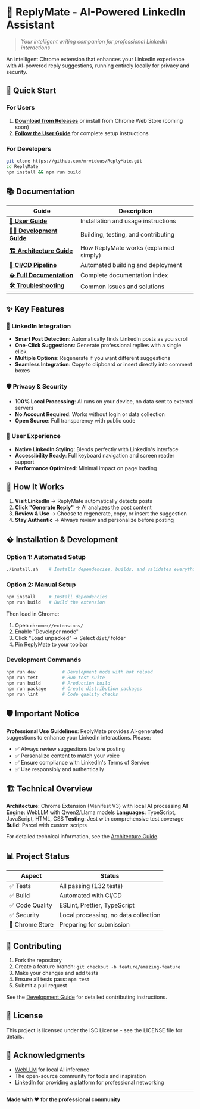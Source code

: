 # 🤖 ReplyMate - AI-Powered LinkedIn Assistant

> *Your intelligent writing companion for professional LinkedIn interactions*

An intelligent Chrome extension that enhances your LinkedIn experience with AI-powered reply suggestions, running entirely locally for privacy and security.

## 🚀 Quick Start

### For Users
1. **[Download from Releases](https://github.com/mrviduus/ReplyMate/releases)** or install from Chrome Web Store (coming soon)
2. **[Follow the User Guide](USER_GUIDE.md)** for complete setup instructions

### For Developers
```bash
git clone https://github.com/mrviduus/ReplyMate.git
cd ReplyMate
npm install && npm run build
```

## 📚 Documentation

| Guide | Description |
|-------|-------------|
| **[🎯 User Guide](USER_GUIDE.md)** | Installation and usage instructions |
| **[👩‍💻 Development Guide](DEVELOPMENT.md)** | Building, testing, and contributing |
| **[🏗️ Architecture Guide](docs/ARCHITECTURE.md)** | How ReplyMate works (explained simply) |
| **[🔧 CI/CD Pipeline](CICD.md)** | Automated building and deployment |
| **[� Full Documentation](docs/README.md)** | Complete documentation index |
| **[🛠️ Troubleshooting](docs/troubleshooting/TROUBLESHOOTING.md)** | Common issues and solutions |

## ✨ Key Features

### 🎯 LinkedIn Integration
- **Smart Post Detection**: Automatically finds LinkedIn posts as you scroll
- **One-Click Suggestions**: Generate professional replies with a single click
- **Multiple Options**: Regenerate if you want different suggestions
- **Seamless Integration**: Copy to clipboard or insert directly into comment boxes

### 🛡️ Privacy & Security
- **100% Local Processing**: AI runs on your device, no data sent to external servers
- **No Account Required**: Works without login or data collection
- **Open Source**: Full transparency with public code

### 🎨 User Experience
- **Native LinkedIn Styling**: Blends perfectly with LinkedIn's interface
- **Accessibility Ready**: Full keyboard navigation and screen reader support
- **Performance Optimized**: Minimal impact on page loading

## 🎯 How It Works

1. **Visit LinkedIn** → ReplyMate automatically detects posts
2. **Click "Generate Reply"** → AI analyzes the post content
3. **Review & Use** → Choose to regenerate, copy, or insert the suggestion
4. **Stay Authentic** → Always review and personalize before posting

## � Installation & Development

### Option 1: Automated Setup
```bash
./install.sh    # Installs dependencies, builds, and validates everything
```

### Option 2: Manual Setup
```bash
npm install     # Install dependencies
npm run build   # Build the extension
```

Then load in Chrome:
1. Open `chrome://extensions/`
2. Enable "Developer mode"
3. Click "Load unpacked" → Select `dist/` folder
4. Pin ReplyMate to your toolbar

### Development Commands
```bash
npm run dev          # Development mode with hot reload
npm run test         # Run test suite
npm run build        # Production build
npm run package      # Create distribution packages
npm run lint         # Code quality checks
```

## 🛡️ Important Notice

**Professional Use Guidelines**: ReplyMate provides AI-generated suggestions to enhance your LinkedIn interactions. Please:
- ✅ Always review suggestions before posting
- ✅ Personalize content to match your voice
- ✅ Ensure compliance with LinkedIn's Terms of Service
- ✅ Use responsibly and authentically

## 🏗️ Technical Overview

**Architecture**: Chrome Extension (Manifest V3) with local AI processing
**AI Engine**: WebLLM with Qwen2/Llama models
**Languages**: TypeScript, JavaScript, HTML, CSS
**Testing**: Jest with comprehensive test coverage
**Build**: Parcel with custom scripts

For detailed technical information, see the [Architecture Guide](docs/ARCHITECTURE.md).

## 📊 Project Status

| Aspect | Status |
|--------|--------|
| ✅ Tests | All passing (132 tests) |
| ✅ Build | Automated with CI/CD |
| ✅ Code Quality | ESLint, Prettier, TypeScript |
| ✅ Security | Local processing, no data collection |
| 🔄 Chrome Store | Preparing for submission |

## 🤝 Contributing

1. Fork the repository
2. Create a feature branch: `git checkout -b feature/amazing-feature`
3. Make your changes and add tests
4. Ensure all tests pass: `npm test`
5. Submit a pull request

See the [Development Guide](DEVELOPMENT.md) for detailed contributing instructions.

## 📄 License

This project is licensed under the ISC License - see the LICENSE file for details.

## 🙏 Acknowledgments

- [WebLLM](https://github.com/mlc-ai/web-llm) for local AI inference
- The open-source community for tools and inspiration
- LinkedIn for providing a platform for professional networking

---

**Made with ❤️ for the professional community**
